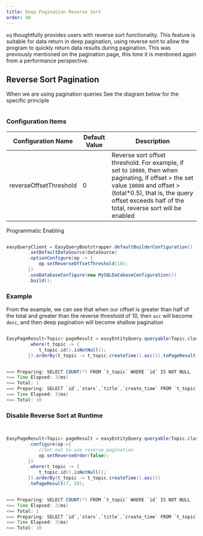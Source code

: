 ```yaml
---
title: Deep Pagination Reverse Sort
order: 40
---
```


`eq` thoughtfully provides users with reverse sort functionality. This feature is suitable for data return in deep pagination, using reverse sort to allow the program to quickly return data results during pagination. This was previously mentioned on the pagination page, this time it is mentioned again from a performance perspective.


## Reverse Sort Pagination
When we are using pagination queries
See the diagram below for the specific principle
<!-- <img src="/reverse.png"> -->
<img :src="$withBase('/images/reverse.png')">


### Configuration Items

Configuration Name  | Default Value | Description  
--- | --- | --- 
reverseOffsetThreshold| 0 | Reverse sort offset threshold. For example, if set to `10000`, then when paginating, if offset > the set value `10000` and offset > (total*0.5), that is, the query offset exceeds half of the total, reverse sort will be enabled

Programmatic Enabling
```java

easyQueryClient = EasyQueryBootstrapper.defaultBuilderConfiguration()
        .setDefaultDataSource(dataSource)
        .optionConfigure(op -> {
            op.setReverseOffsetThreshold(10);
        })
        .useDatabaseConfigure(new MySQLDatabaseConfiguration())
        .build();
```

### Example
From the example, we can see that when our offset is greater than half of the total and greater than the reverse threshold of 10, then `asc` will become `desc`, and then deep pagination will become shallow pagination
```java

EasyPageResult<Topic> pageResult = easyEntityQuery.queryable(Topic.class)
        .where(t_topic -> {
            t_topic.id().isNotNull();
        }).orderBy(t_topic -> t_topic.createTime().asc()).toPageResult(7, 10);


==> Preparing: SELECT COUNT(*) FROM `t_topic` WHERE `id` IS NOT NULL
<== Time Elapsed: 3(ms)
<== Total: 1
==> Preparing: SELECT `id`,`stars`,`title`,`create_time` FROM `t_topic` WHERE `id` IS NOT NULL ORDER BY `create_time` DESC LIMIT 10 OFFSET 31
<== Time Elapsed: 3(ms)
<== Total: 10
```

### Disable Reverse Sort at Runtime
```java


EasyPageResult<Topic> pageResult = easyEntityQuery.queryable(Topic.class)
        .configure(op->{
            //Set not to use reverse pagination
            op.setReverseOrder(false);
        })
        .where(t_topic -> {
            t_topic.id().isNotNull();
        }).orderBy(t_topic -> t_topic.createTime().asc())
        .toPageResult(7, 10);


==> Preparing: SELECT COUNT(*) FROM `t_topic` WHERE `id` IS NOT NULL
<== Time Elapsed: 2(ms)
<== Total: 1
==> Preparing: SELECT `id`,`stars`,`title`,`create_time` FROM `t_topic` WHERE `id` IS NOT NULL ORDER BY `create_time` ASC LIMIT 10 OFFSET 60
<== Time Elapsed: 3(ms)
<== Total: 10
```


